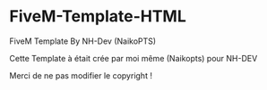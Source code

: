 # FiveM-Template-HTML
FiveM Template By NH-Dev (NaikoPTS)

Cette Template à était crée par moi même (Naikopts) pour NH-DEV

Merci de ne pas modifier le copyright !
